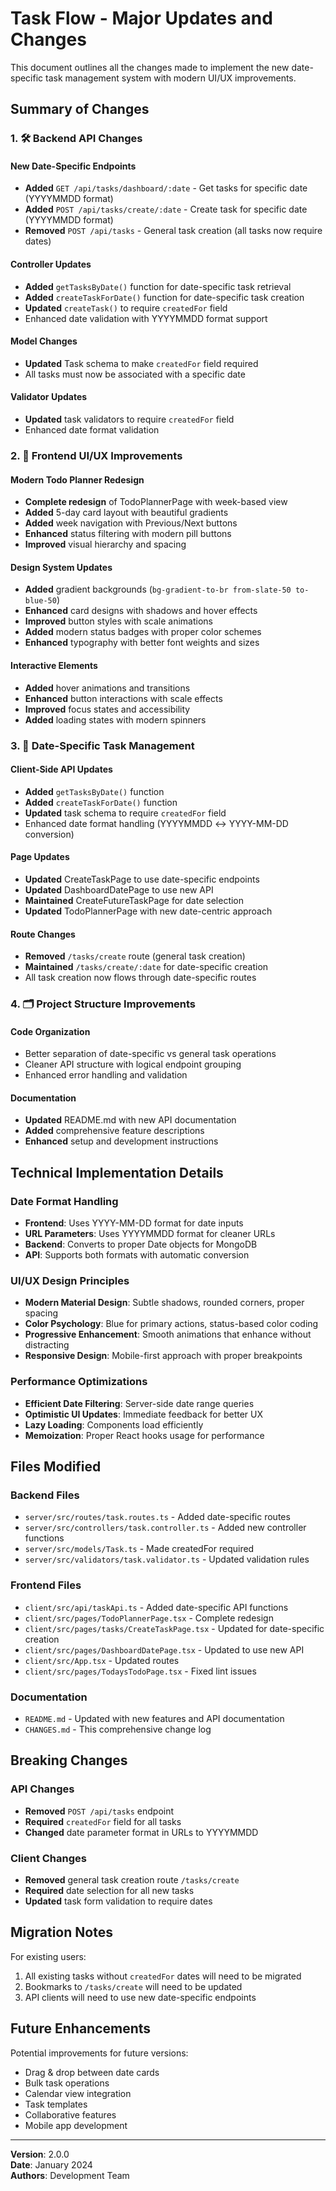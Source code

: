 # Task Flow - Major Updates and Changes

This document outlines all the changes made to implement the new date-specific task management system with modern UI/UX improvements.

## Summary of Changes

### 1. 🛠️ Backend API Changes

#### New Date-Specific Endpoints

- **Added** `GET /api/tasks/dashboard/:date` - Get tasks for specific date (YYYYMMDD format)
- **Added** `POST /api/tasks/create/:date` - Create task for specific date (YYYYMMDD format)
- **Removed** `POST /api/tasks` - General task creation (all tasks now require dates)

#### Controller Updates

- **Added** `getTasksByDate()` function for date-specific task retrieval
- **Added** `createTaskForDate()` function for date-specific task creation
- **Updated** `createTask()` to require `createdFor` field
- Enhanced date validation with YYYYMMDD format support

#### Model Changes

- **Updated** Task schema to make `createdFor` field required
- All tasks must now be associated with a specific date

#### Validator Updates

- **Updated** task validators to require `createdFor` field
- Enhanced date format validation

### 2. 🎨 Frontend UI/UX Improvements

#### Modern Todo Planner Redesign

- **Complete redesign** of TodoPlannerPage with week-based view
- **Added** 5-day card layout with beautiful gradients
- **Added** week navigation with Previous/Next buttons
- **Enhanced** status filtering with modern pill buttons
- **Improved** visual hierarchy and spacing

#### Design System Updates

- **Added** gradient backgrounds (`bg-gradient-to-br from-slate-50 to-blue-50`)
- **Enhanced** card designs with shadows and hover effects
- **Improved** button styles with scale animations
- **Added** modern status badges with proper color schemes
- **Enhanced** typography with better font weights and sizes

#### Interactive Elements

- **Added** hover animations and transitions
- **Enhanced** button interactions with scale effects
- **Improved** focus states and accessibility
- **Added** loading states with modern spinners

### 3. 📅 Date-Specific Task Management

#### Client-Side API Updates

- **Added** `getTasksByDate()` function
- **Added** `createTaskForDate()` function
- **Updated** task schema to require `createdFor` field
- Enhanced date format handling (YYYYMMDD ↔ YYYY-MM-DD conversion)

#### Page Updates

- **Updated** CreateTaskPage to use date-specific endpoints
- **Updated** DashboardDatePage to use new API
- **Maintained** CreateFutureTaskPage for date selection
- **Updated** TodoPlannerPage with new date-centric approach

#### Route Changes

- **Removed** `/tasks/create` route (general task creation)
- **Maintained** `/tasks/create/:date` for date-specific creation
- All task creation now flows through date-specific routes

### 4. 🗂️ Project Structure Improvements

#### Code Organization

- Better separation of date-specific vs general task operations
- Cleaner API structure with logical endpoint grouping
- Enhanced error handling and validation

#### Documentation

- **Updated** README.md with new API documentation
- **Added** comprehensive feature descriptions
- **Enhanced** setup and development instructions

## Technical Implementation Details

### Date Format Handling

- **Frontend**: Uses YYYY-MM-DD format for date inputs
- **URL Parameters**: Uses YYYYMMDD format for cleaner URLs
- **Backend**: Converts to proper Date objects for MongoDB
- **API**: Supports both formats with automatic conversion

### UI/UX Design Principles

- **Modern Material Design**: Subtle shadows, rounded corners, proper spacing
- **Color Psychology**: Blue for primary actions, status-based color coding
- **Progressive Enhancement**: Smooth animations that enhance without distracting
- **Responsive Design**: Mobile-first approach with proper breakpoints

### Performance Optimizations

- **Efficient Date Filtering**: Server-side date range queries
- **Optimistic UI Updates**: Immediate feedback for better UX
- **Lazy Loading**: Components load efficiently
- **Memoization**: Proper React hooks usage for performance

## Files Modified

### Backend Files

- `server/src/routes/task.routes.ts` - Added date-specific routes
- `server/src/controllers/task.controller.ts` - Added new controller functions
- `server/src/models/Task.ts` - Made createdFor required
- `server/src/validators/task.validator.ts` - Updated validation rules

### Frontend Files

- `client/src/api/taskApi.ts` - Added date-specific API functions
- `client/src/pages/TodoPlannerPage.tsx` - Complete redesign
- `client/src/pages/tasks/CreateTaskPage.tsx` - Updated for date-specific creation
- `client/src/pages/DashboardDatePage.tsx` - Updated to use new API
- `client/src/App.tsx` - Updated routes
- `client/src/pages/TodaysTodoPage.tsx` - Fixed lint issues

### Documentation

- `README.md` - Updated with new features and API documentation
- `CHANGES.md` - This comprehensive change log

## Breaking Changes

### API Changes

- **Removed** `POST /api/tasks` endpoint
- **Required** `createdFor` field for all tasks
- **Changed** date parameter format in URLs to YYYYMMDD

### Client Changes

- **Removed** general task creation route `/tasks/create`
- **Required** date selection for all new tasks
- **Updated** task form validation to require dates

## Migration Notes

For existing users:

1. All existing tasks without `createdFor` dates will need to be migrated
2. Bookmarks to `/tasks/create` will need to be updated
3. API clients will need to use new date-specific endpoints

## Future Enhancements

Potential improvements for future versions:

- Drag & drop between date cards
- Bulk task operations
- Calendar view integration
- Task templates
- Collaborative features
- Mobile app development

---

**Version**: 2.0.0  
**Date**: January 2024  
**Authors**: Development Team
